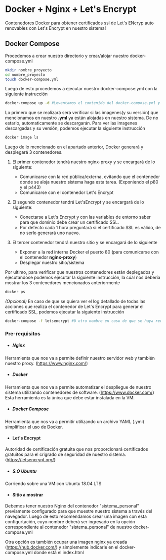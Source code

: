 # Docker + Nginx + Let's Encrypt
Contenedores Docker para obtener certificados ssl de Let's ENcryp auto renovables con Let's Encrypt en nuestro sistema!

## Docker Compose
Procedemos a crear nuestro directorio  y crear/alojar nuestro docker-compose.yml
```bash
mkdir nombre_proyecto
cd nombre_proyecto
touch docker-compose.yml
```
Luego de esto procedemos a ejecutar nuestro docker-compose.yml con la siguiente instrucción
```bash
docker-compose up -d #Levantamos el contenido del docker-compose.yml y le decimos que se mantenga ejecutandose
```
Lo primero que se realizará será verificar si las imagenes(y su versión) que mencionamos en nuestro **.yml** ya están alojadas en nuestro sistema. De no estarlo, automaticamente se descargarán. 
Para ver las imagenes descargadas y su versión, podemos ejecutar la siguiente instrucción
```bash
docker image ls
```
Luego de lo mencionado en el apartado anterior, Docker generará y desplegará 3 contenedores.
1. El primer contenedor tendrá nuestro nginx-proxy y se encargará de lo siguiente:
   - Comunicarse con la red pública/externa, evitando que el contenedor donde se aloja nuestro sistema haga esta tarea. (Exponiendo el p80 y el p443)
   - Comunicarse con el contenedor Let's Encrypt
   
2. El segundo contenedor tendrá Let'sEncrypt y se encargará de lo siguiente:
   - Conectarse a Let's Encrypt y con las variables de entorno saber para que dominio debe crear un certificado SSL.
   - Por defecto cada 1 hora preguntará si el certificado SSL es válido, de no serlo generará uno nuevo.
   
3. El tercer contenedor tendrá nuestro sitio y se encargará de lo siguiente
   - Exponer a la red interna Docker el puerto 80 (para comunicarse con el contenedor **nginx-proxy**)
   - Desplegar nuestro sitio/sistema
   
Por ultimo, para verificar que nuestros contenedores están deplegados y ejecutandose podemos ejecutar la siguiente instrucción, la cúal nos debería mostrar los 3 contenedores mencionados anteriormente
```bash
docker ps
```

*(Opcional)*
En caso de que se quiera ver el log detallado de todas las acciones que realiza el contenedor de Let's Encrypt para generar el certificado SSL, podemos ejecutar la siguiente instrucción
```bash
docker-compose -f letsencrypt #U otro nombre en caso de que se haya renombrado el contenedor
```

### Pre-requisitos

 * ##### Nginx
Herramienta que nos va a permite definir nuestro servidor web y también nuestro proxy. (https://www.nginx.com/)

 * ##### Docker
Herramienta que nos va a permite automatizar el despliegue de nuestro sistema utilizando contenedores de software. (https://www.docker.com/)
Esta herramienta es la única que debe estar instalada en la VM.

 * ##### Docker Compose
 Herramienta que nos va a permitir utilizando un archivo YAML (.yml) simplificar el uso de Docker.

 * #### Let's Encrypt
 Autoridad de certificación gratuita que nos proporcionará certificados gratuitos para el crigrado de seguridad de nuestro sistema. (https://letsencrypt.org/)
 
 * ##### S.O Ubuntu
Corriendo sobre una VM con Ubuntu 18.04 LTS

 * #### Sitio a mostrar
 Debemos tener nuestro Nginx del contenedor "sistema_personal" previamente configurado para que muestre nuestro sistema a través del navegador.
 Luego de esto recomendamos crear una imagen con esta configurtación, cuyo nombre deberá ser ingresado en la opción correspondiente al contenedor "sistema_personal" de nuestro docker-compose.yml
 
 Otra opción es también ocupar una imagen nginx ya creada (https://hub.docker.com/) y simplemente indicarle en el docker-compose.yml donde está el index.html

